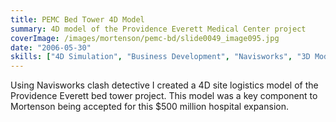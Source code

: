 ```yaml
---
title: PEMC Bed Tower 4D Model
summary: 4D model of the Providence Everett Medical Center project
coverImage: /images/mortenson/pemc-bd/slide0049_image095.jpg
date: "2006-05-30"
skills: ["4D Simulation", "Business Development", "Navisworks", "3D Modeling"]
---
```


Using Navisworks clash detective I created a 4D site logistics model of the Providence Everett bed tower project. This model was a key component to Mortenson being accepted for this $500 million hospital expansion.
